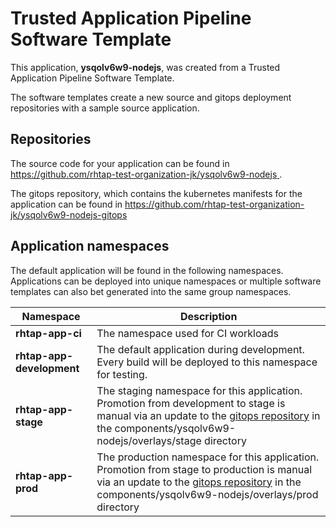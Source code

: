# Trusted Application Pipeline Software Template

This application, **ysqolv6w9-nodejs**, was created from a Trusted Application Pipeline Software Template.

The software templates create a new source and gitops deployment repositories with a sample source application. 

## Repositories

The source code for your application can be found in [https://github.com/rhtap-test-organization-jk/ysqolv6w9-nodejs ](https://github.com/rhtap-test-organization-jk/ysqolv6w9-nodejs ).
 
The gitops repository, which contains the kubernetes manifests for the application can be found in 
[https://github.com/rhtap-test-organization-jk/ysqolv6w9-nodejs-gitops ](https://github.com/rhtap-test-organization-jk/ysqolv6w9-nodejs-gitops ) 

## Application namespaces 

The default application will be found in the following namespaces. Applications can be deployed into unique namespaces or multiple software templates can also bet generated into the same group namespaces.  

|  Namespace   |  Description   |  
| -------- | -------- |
| **rhtap-app-ci** | The namespace used for CI workloads |
| **rhtap-app-development** | The default application during development. Every build will be deployed to this namespace for testing. |
| **rhtap-app-stage** | The staging namespace for this application. Promotion from development to stage is manual via an update to the [gitops repository](https://github.com/rhtap-test-organization-jk/ysqolv6w9-nodejs-gitops ) in the components/ysqolv6w9-nodejs/overlays/stage directory |
| **rhtap-app-prod** | The production namespace for this application. Promotion from stage to production is manual via an update to the [gitops repository](https://github.com/rhtap-test-organization-jk/ysqolv6w9-nodejs-gitops ) in the components/ysqolv6w9-nodejs/overlays/prod directory |